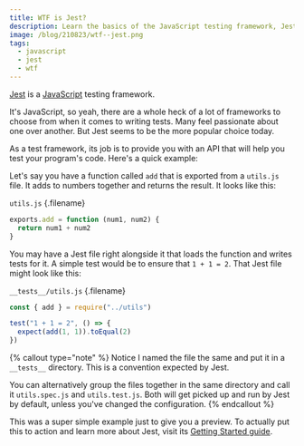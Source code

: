 ```yaml
---
title: WTF is Jest?
description: Learn the basics of the JavaScript testing framework, Jest.
image: /blog/210823/wtf--jest.png
tags:
  - javascript
  - jest
  - wtf
---
```


[Jest](https://jestjs.io/) is a [JavaScript](/blog/wtf-is-javascript/) testing framework.

It's JavaScript, so yeah, there are a whole heck of a lot of frameworks to choose from when it comes to writing tests. Many feel passionate about one over another. But Jest seems to be the more popular choice today.

As a test framework, its job is to provide you with an API that will help you test your program's code. Here's a quick example:

Let's say you have a function called `add` that is exported from a `utils.js` file. It adds to numbers together and returns the result. It looks like this:

`utils.js` {.filename}

```js
exports.add = function (num1, num2) {
  return num1 + num2
}
```

You may have a Jest file right alongside it that loads the function and writes tests for it. A simple test would be to ensure that `1 + 1 = 2`. That Jest file might look like this:

`__tests__/utils.js` {.filename}

```js
const { add } = require("../utils")

test("1 + 1 = 2", () => {
  expect(add(1, 1)).toEqual(2)
})
```

{% callout type="note" %}
Notice I named the file the same and put it in a `__tests__` directory. This is a convention expected by Jest.

You can alternatively group the files together in the same directory and call it `utils.spec.js` and `utils.test.js`. Both will get picked up and run by Jest by default, unless you've changed the configuration.
{% endcallout %}

This was a super simple example just to give you a preview. To actually put this to action and learn more about Jest, visit its [Getting Started guide](https://jestjs.io/docs/getting-started).
